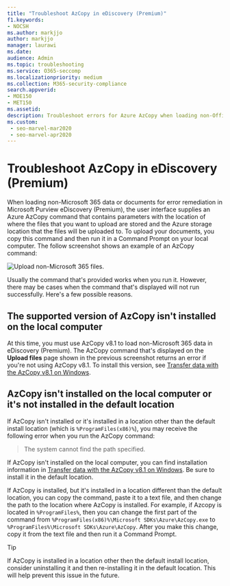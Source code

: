 ```yaml
---
title: "Troubleshoot AzCopy in eDiscovery (Premium)"
f1.keywords:
- NOCSH
ms.author: markjjo
author: markjjo
manager: laurawi
ms.date: 
audience: Admin
ms.topic: troubleshooting
ms.service: O365-seccomp
ms.localizationpriority: medium
ms.collection: M365-security-compliance
search.appverid: 
- MOE150
- MET150
ms.assetid: 
description: Troubleshoot errors for Azure AzCopy when loading non-Office 365 data for error remediation in eDiscovery (Premium).
ms.custom: 
 - seo-marvel-mar2020
 - seo-marvel-apr2020
---
```


# Troubleshoot AzCopy in eDiscovery (Premium)

When loading non-Microsoft 365 data or documents for error remediation in Microsoft Purview eDiscovery (Premium), the user interface supplies an Azure AzCopy command that contains parameters with the location of where the files that you want to upload are stored and the Azure storage location that the files will be uploaded to. To upload your documents, you copy this command and then run it in a Command Prompt on your local computer.  The follow screenshot shows an example of an AzCopy command:

![Upload non-Microsoft 365 files.](../media/46ba68f6-af11-4e70-bb91-5fc7973516e3.png)

Usually the command that's provided works when you run it. However, there may be cases when the command that's displayed will not run successfully. Here's a few possible reasons.

## The supported version of AzCopy isn't installed on the local computer

At this time, you must use AzCopy v8.1 to load non-Microsoft 365 data in eDiscovery (Premium). The AzCopy command that's displayed on the **Upload files** page shown in the previous screenshot returns an error if you're not using AzCopy v8.1. To install this version, see [Transfer data with the AzCopy v8.1 on Windows](/previous-versions/azure/storage/storage-use-azcopy).

## AzCopy isn't installed on the local computer or it's not installed in the default location

If AzCopy isn't installed or it's installed in a location other than the default install location (which is `%ProgramFiles(x86)%`), you may receive the following error when you run the AzCopy command:

> The system cannot find the path specified.

If AzCopy isn't installed on the local computer, you can find installation information in [Transfer data with the AzCopy v8.1 on Windows](/previous-versions/azure/storage/storage-use-azcopy). Be sure to install it in the default location.

If AzCopy is installed, but it's installed in a location different than the default location, you can copy the command, paste it to a text file, and then change the path to the location where AzCopy is installed. For example, if Azcopy is located in `%ProgramFiles%`, then you can change the first part of the command from `%ProgramFiles(x86)%\Microsoft SDKs\Azure\AzCopy.exe` to `%ProgramFiles%\Microsoft SDKs\Azure\AzCopy`. After you make this change, copy it from the text file and then run it a Command Prompt.

> [!TIP]
> If AzCopy is installed in a location other then the default install location, consider uninstalling it and then re-installing it in the default location. This will help prevent this issue in the future.